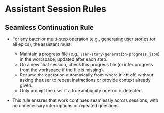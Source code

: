 # Assistant Session Rules

## Seamless Continuation Rule

- For any batch or multi-step operation (e.g., generating user stories for all epics), the assistant must:
  - Maintain a progress file (e.g., `user-story-generation-progress.json`) in the workspace, updated after each step.
  - On a new chat session, check this progress file (or infer progress from the workspace if the file is missing).
  - Resume the operation automatically from where it left off, without asking the user to repeat instructions or provide context already given.
  - Only prompt the user if a true ambiguity or error is detected.

- This rule ensures that work continues seamlessly across sessions, with no unnecessary interruptions or repeated questions. 